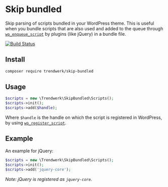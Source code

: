 # Skip bundled
Skip parsing of scripts bundled in your WordPress theme. This is useful when you bundle scripts that are also used and added to the queue through [`wp_enqueue_script`](https://developer.wordpress.org/reference/functions/wp_enqueue_script/) by plugins (like jQuery) in a bundle file.

[![Build Status](https://travis-ci.org/trendwerk/skip-bundled.svg?branch=master)](https://travis-ci.org/trendwerk/skip-bundled)

## Install
```sh
composer require trendwerk/skip-bundled
```

## Usage
```php
$scripts = new \Trendwerk\SkipBundled\Scripts();
$scripts->init();
$scripts->add($handle);
```

Where `$handle` is the handle on which the script is registered in WordPress, by using [`wp_register_script`](https://developer.wordpress.org/reference/functions/wp_register_script/).


## Example
An example for jQuery:

```php
$scripts = new \Trendwerk\SkipBundled\Scripts();
$scripts->init();
$scripts->add('jquery-core');
```

_Note: jQuery is registered as `jquery-core`._
